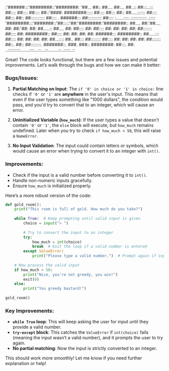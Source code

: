 :'######:::'########::'########:
'##... ##:: ##.... ##:... ##..::
 ##:::..::: ##:::: ##:::: ##::::
 ##::'####: ########::::: ##::::
 ##::: ##:: ##.....:::::: ##::::
 ##::: ##:: ##::::::::::: ##::::
. ######::: ##::::::::::: ##::::
:......::::..::::::::::::..:::::
'########:::'#######::'##:::::'##:'########:'########::
 ##.... ##:'##.... ##: ##:'##: ##: ##.....:: ##.... ##:
 ##:::: ##: ##:::: ##: ##: ##: ##: ##::::::: ##:::: ##:
 ########:: ##:::: ##: ##: ##: ##: ######::: ########::
 ##.....::: ##:::: ##: ##: ##: ##: ##...:::: ##.. ##:::
 ##:::::::: ##:::: ##: ##: ##: ##: ##::::::: ##::. ##::
 ##::::::::. #######::. ###. ###:: ########: ##:::. ##:
..::::::::::.......::::...::...:::........::..:::::..::

Great! The code looks functional, but there are a few issues and potential improvements. Let’s walk through the bugs and how we can make it better:

### Bugs/Issues:

1. **Partial Matching on Input**:
   The `if '0' in choice or '1' in choice:` line checks if `'0'` or `'1'` are **anywhere** in the user's input. This means that even if the user types something like "1000 dollars", the condition would pass, and you'd try to convert that to an integer, which will cause an error.

2. **Uninitialized Variable (`how_much`)**:
   If the user types a value that doesn’t contain `'0'` or `'1'`, the `else` block will execute, but `how_much` remains undefined. Later when you try to check `if how_much < 50`, this will raise a `NameError`.

3. **No Input Validation**:
   The input could contain letters or symbols, which would cause an error when trying to convert it to an integer with `int()`.

### Improvements:
- Check if the input is a valid number before converting it to `int()`.
- Handle non-numeric inputs gracefully.
- Ensure `how_much` is initialized properly.

Here’s a more robust version of the code:

```python
def gold_room():
    print("This room is full of gold. How much do you take?")
    
    while True:  # Keep prompting until valid input is given
        choice = input("> ")
        
        # Try to convert the input to an integer
        try:
            how_much = int(choice)
            break  # Exit the loop if a valid number is entered
        except ValueError:
            print("Please type a valid number.")  # Prompt again if input is invalid
    
    # Now process the valid input
    if how_much < 50:
        print("Nice, you're not greedy, you win!")
        exit(0)
    else:
        print("You greedy bastard!")
        
gold_room()
```

### Key Improvements:
- **`while True` loop**: This will keep asking the user for input until they provide a valid number.
- **`try-except` block**: This catches the `ValueError` if `int(choice)` fails (meaning the input wasn’t a valid number), and it prompts the user to try again.
- **No partial matching**: Now the input is strictly converted to an integer.

This should work more smoothly! Let me know if you need further explanation or help!